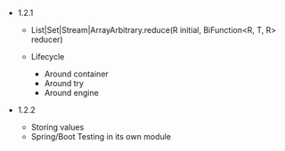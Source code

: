 - 1.2.1

  - List|Set|Stream|ArrayArbitrary<T>.reduce(R initial, BiFunction<R, T, R> reducer)

  - Lifecycle
    - Around container
    - Around try
    - Around engine
  
- 1.2.2

  - Storing values
  - Spring/Boot Testing in its own module
 

